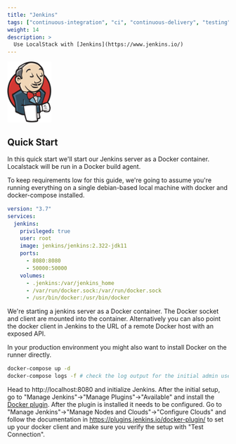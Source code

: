 ```yaml
---
title: "Jenkins"
tags: ["continuous-integration", "ci", "continuous-delivery", "testing"] 
weight: 14
description: >
  Use LocalStack with [Jenkins](https://www.jenkins.io/)
---
```



<img src="jenkins-logo.svg" width="100px" alt="Jenkins logo">


## Quick Start

In this quick start we'll start our Jenkins server as a Docker container. 
Localstack will be run in a Docker build agent.

To keep requirements low for this guide, we're going to assume you're running everything on a single debian-based local machine with docker and docker-compose installed.


```yaml
version: "3.7"
services:
  jenkins:
    privileged: true
    user: root
    image: jenkins/jenkins:2.322-jdk11
    ports:
      - 8080:8080
      - 50000:50000
    volumes:
      - .jenkins:/var/jenkins_home
      - /var/run/docker.sock:/var/run/docker.sock
      - /usr/bin/docker:/usr/bin/docker
```

We're starting a jenkins server as a Docker container. The Docker socket and client are mounted into the container.
Alternatively you can also point the docker client in Jenkins to the URL of a remote Docker host with an exposed API.

In your production environment you might also want to install Docker on the runner directly.

```bash
docker-compose up -d
docker-compose logs -f # check the log output for the initial admin user password
```

Head to http://localhost:8080 and initialize Jenkins.
After the initial setup, go to "Manage Jenkins"->"Manage Plugins"->"Available" and install the [Docker plugin](https://plugins.jenkins.io/docker-plugin/).
After the plugin is installed it needs to be configured.
Go to "Manage Jenkins"->"Manage Nodes and Clouds"->"Configure Clouds" and follow the documentation in https://plugins.jenkins.io/docker-plugin/ to set up your docker client and make sure you verify the setup with "Test Connection". 


